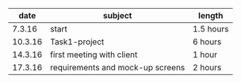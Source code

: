 
| date   | subject         | length  |
|--------|-----------------|---------|
|7.3.16  |start            | 1.5 hours  |
|10.3.16 |Task1-project    | 6 hours |
|14.3.16 |first meeting with client    | 1 hour |
|17.3.16|requirements and mock-up screens| 2 hours|
